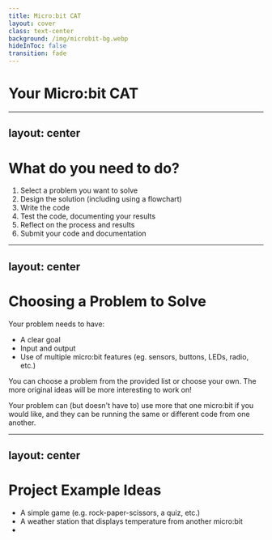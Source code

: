 ```yaml
---
title: Micro:bit CAT
layout: cover
class: text-center
background: /img/microbit-bg.webp
hideInToc: false
transition: fade
---
```


# Your Micro:bit CAT

---
layout: center
---

# What do you need to do?

1. Select a problem you want to solve
2. Design the solution (including using a flowchart)
3. Write the code
4. Test the code, documenting your results
5. Reflect on the process and results
6. Submit your code and documentation

---
layout: center
---

# Choosing a Problem to Solve

Your problem needs to have: 

- A clear goal
- Input and output
- Use of multiple micro:bit features (eg. sensors, buttons, LEDs, radio, etc.)

You can choose a problem from the provided list or choose your own. The more original ideas will be more interesting to work on!

Your problem can (but doesn't have to) use more that one micro:bit if you would like, and they can be running the same or different code from one another. 

---
layout: center
---

# Project Example Ideas

- A simple game (e.g. rock-paper-scissors, a quiz, etc.)
- A weather station that displays temperature from another micro:bit
- 